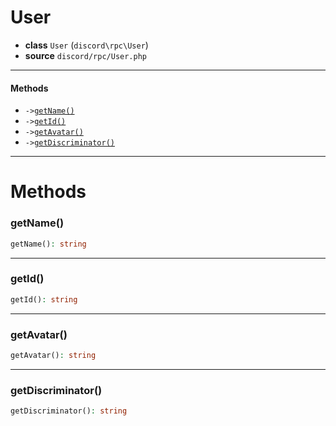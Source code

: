 # User

- **class** `User` (`discord\rpc\User`)
- **source** `discord/rpc/User.php`

---

#### Methods

- `->`[`getName()`](#method-getname)
- `->`[`getId()`](#method-getid)
- `->`[`getAvatar()`](#method-getavatar)
- `->`[`getDiscriminator()`](#method-getdiscriminator)

---
# Methods

<a name="method-getname"></a>

### getName()
```php
getName(): string
```

---

<a name="method-getid"></a>

### getId()
```php
getId(): string
```

---

<a name="method-getavatar"></a>

### getAvatar()
```php
getAvatar(): string
```

---

<a name="method-getdiscriminator"></a>

### getDiscriminator()
```php
getDiscriminator(): string
```